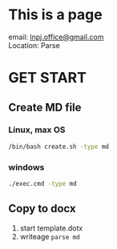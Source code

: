 # This is a page  
email: lnpj.office@gmail.com  
Location: Parse

# GET START
## Create MD file
### Linux, max OS
```bash
/bin/bash create.sh -type md
```

### windows
```bash
./exec.cmd -type md
```
## Copy to docx
1. start template.dotx 
2. writeage `parse md`